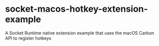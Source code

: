 # socket-macos-hotkey-extension-example
A Socket Runtime native extension example that uses the macOS Carbon API to register hotkeys
